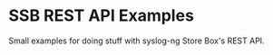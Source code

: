 SSB REST API Examples
=====================

Small examples for doing stuff with syslog-ng Store Box's REST API.
